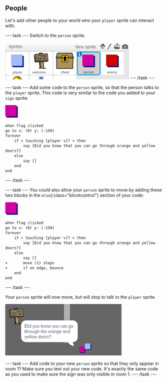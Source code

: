 ## People

Let's add other people to your world who your `player` sprite can interact with.

--- task ---
Switch to the `person` sprite.

![Person sprite](images/person-sprite.png)
--- /task ---

--- task ---
Add some code to the `person` sprite, so that the person talks to the `player` sprite. This code is very similar to the code you added to your `sign` sprite:

![person](images/person.png)

```blocks
when flag clicked
go to x: (0) y: (-150)
forever
	if < touching [player v]? > then
		say [Did you know that you can go through orange and yellow doors?]
	else
		say []
	end
end
```
--- /task ---

--- task ---
You could also allow your `person` sprite to move by adding these two blocks in the `else`{:class="blockcontrol"} section of your code:

![person](images/person.png)

```blocks
when flag clicked
go to x: (0) y: (-150)
forever
	if < touching [player v]? > then
		say [Did you know that you can go through orange and yellow doors?]
	else
		say []
+		move (1) steps
+		if on edge, bounce
	end
end

```
--- /task ---

Your `person` sprite will now move, but will stop to talk to the `player` sprite.

![screenshot](images/world-person-test.png)

--- task ---
Add code to your new `person` sprite so that they only appear in room 1? Make sure you test out your new code. It's exactly the same code as you used to make sure the sign was only visible in room 1.
--- /task ---
